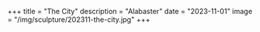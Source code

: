 +++
title = "The City"
description = "Alabaster"
date = "2023-11-01"
image = "/img/sculpture/202311-the-city.jpg"
+++